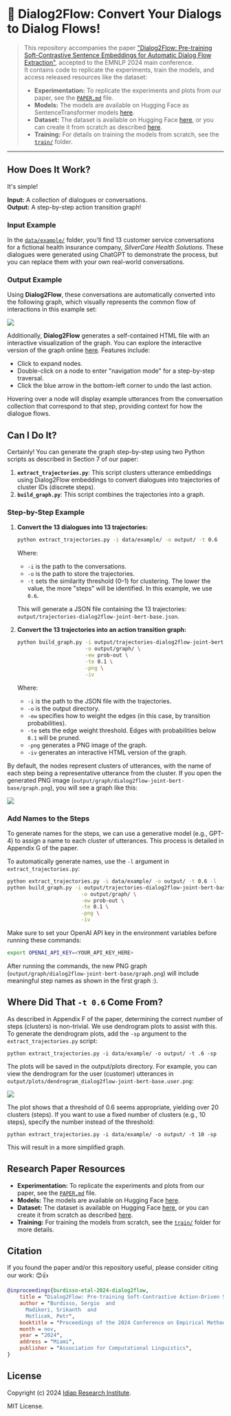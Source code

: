 # :speech_balloon: **Dialog2Flow**: Convert Your Dialogs to Dialog Flows!

> This repository accompanies the paper ["Dialog2Flow: Pre-training Soft-Contrastive Sentence Embeddings for Automatic Dialog Flow Extraction"](https://arxiv.org/abs/2410.18481), accepted to the EMNLP 2024 main conference.  
> It contains code to replicate the experiments, train the models, and access released resources like the dataset:
> - **Experimentation:** To replicate the experiments and plots from our paper, see the [`PAPER.md`](PAPER.md) file.
> - **Models:** The models are available on Hugging Face as SentenceTransformer models [here](https://huggingface.co/collections/sergioburdisso/dialog2flow-67162ca33155cb90a533b7fa).
> - **Dataset:** The dataset is available on Hugging Face [here](https://huggingface.co/datasets/sergioburdisso/dialog2flow-dataset), or you can create it from scratch as described [here](train/#unified-tod-dataset).
> - **Training:** For details on training the models from scratch, see the [`train/`](train/) folder.

---

## How Does It Work?

It's simple!

**Input:** A collection of dialogues or conversations.  
**Output:** A step-by-step action transition graph!

### Input Example
In the [`data/example/`](data/example/) folder, you'll find 13 customer service conversations for a fictional health insurance company, *SilverCare Health Solutions*. These dialogues were generated using ChatGPT to demonstrate the process, but you can replace them with your own real-world conversations.

### Output Example
Using **Dialog2Flow**, these conversations are automatically converted into the following graph, which visually represents the common flow of interactions in this example set:

![](misc/example_graph.png)

Additionally, **Dialog2Flow** generates a self-contained HTML file with an interactive visualization of the graph. You can explore the interactive version of the graph online [here](http://tworld.io/extra/dialog2flow_example/). Features include:
- Click to expand nodes.
- Double-click on a node to enter "navigation mode" for a step-by-step traversal.
- Click the blue arrow in the bottom-left corner to undo the last action.

Hovering over a node will display example utterances from the conversation collection that correspond to that step, providing context for how the dialogue flows.

## Can I Do It?

Certainly! You can generate the graph step-by-step using two Python scripts as described in Section 7 of our paper:

1. **`extract_trajectories.py`**: This script clusters utterance embeddings using Dialog2Flow embeddings to convert dialogues into trajectories of cluster IDs (discrete steps).
2. **`build_graph.py`**: This script combines the trajectories into a graph.

### Step-by-Step Example

1. **Convert the 13 dialogues into 13 trajectories:**
    ```bash
    python extract_trajectories.py -i data/example/ -o output/ -t 0.6
    ```
    Where:
    - `-i` is the path to the conversations.
    - `-o` is the path to store the trajectories.
    - `-t` sets the similarity threshold (0–1) for clustering. The lower the value, the more "steps" will be identified. In this example, we use `0.6`.

    This will generate a JSON file containing the 13 trajectories: `output/trajectories-dialog2flow-joint-bert-base.json`.

2. **Convert the 13 trajectories into an action transition graph:**
    ```bash
    python build_graph.py -i output/trajectories-dialog2flow-joint-bert-base.json \
                          -o output/graph/ \
                          -ew prob-out \
                          -te 0.1 \
                          -png \
                          -iv
    ```
    Where:
    - `-i` is the path to the JSON file with the trajectories.
    - `-o` is the output directory.
    - `-ew` specifies how to weight the edges (in this case, by transition probabilities).
    - `-te` sets the edge weight threshold. Edges with probabilities below `0.1` will be pruned.
    - `-png` generates a PNG image of the graph.
    - `-iv` generates an interactive HTML version of the graph.

By default, the nodes represent clusters of utterances, with the name of each step being a representative utterance from the cluster. If you open the generated PNG image (`output/graph/dialog2flow-joint-bert-base/graph.png`), you will see a graph like this:

![](misc/example_graph_centroids.png)

### Add Names to the Steps
To generate names for the steps, we can use a generative model (e.g., GPT-4) to assign a name to each cluster of utterances. This process is detailed in Appendix G of the paper. 

To automatically generate names, use the `-l` argument in `extract_trajectories.py`:
```bash
python extract_trajectories.py -i data/example/ -o output/ -t 0.6 -l
python build_graph.py -i output/trajectories-dialog2flow-joint-bert-base.json \
                        -o output/graph/ \
                        -ew prob-out \
                        -te 0.1 \
                        -png \
                        -iv
```
Make sure to set your OpenAI API key in the environment variables before running these commands:
```bash
export OPENAI_API_KEY=<YOUR_API_KEY_HERE>
```
After running the commands, the new PNG graph (`output/graph/dialog2flow-joint-bert-base/graph.png`) will include meaningful step names as shown in the first graph :).

## Where Did That `-t 0.6` Come From? 

As described in Appendix F of the paper, determining the correct number of steps (clusters) is non-trivial. We use dendrogram plots to assist with this. To generate the dendrogram plots, add the `-sp` argument to the `extract_trajectories.py` script:
```
python extract_trajectories.py -i data/example/ -o output/ -t .6 -sp
```
The plots will be saved in the output/plots directory. For example, you can view the dendrogram for the user (customer) utterances in `output/plots/dendrogram_dialog2flow-joint-bert-base.user.png`:

![](misc/dendrogram_user.png)

The plot shows that a threshold of 0.6 seems appropriate, yielding over 20 clusters (steps). If you want to use a fixed number of clusters (e.g., 10 steps), specify the number instead of the threshold:
```
python extract_trajectories.py -i data/example/ -o output/ -t 10 -sp
```
This will result in a more simplified graph.


## Research Paper Resources

- **Experimentation:** To replicate the experiments and plots from our paper, see the [`PAPER.md`](PAPER.md) file.
- **Models:** The models are available on Hugging Face [here](https://huggingface.co/collections/sergioburdisso/dialog2flow-67162ca33155cb90a533b7fa).
- **Dataset:** The dataset is available on Hugging Face [here](https://huggingface.co/datasets/sergioburdisso/dialog2flow-dataset), or you can create it from scratch as described [here](train/#unified-tod-dataset).
- **Training:** For training the models from scratch, see the [`train/`](train/) folder for more details.


## Citation

If you found the paper and/or this repository useful, please consider citing our work: :blush::+1:

```bibtex
@inproceedings{burdisso-etal-2024-dialog2flow,
    title = "Dialog2Flow: Pre-training Soft-Contrastive Action-Driven Sentence Embeddings for Automatic Dialog Flow Extraction",
    author = "Burdisso, Sergio  and
      Madikeri, Srikanth  and
      Motlicek, Petr",
    booktitle = "Proceedings of the 2024 Conference on Empirical Methods in Natural Language Processing",
    month = nov,
    year = "2024",
    address = "Miami",
    publisher = "Association for Computational Linguistics",
}
```

## License

Copyright (c) 2024 [Idiap Research Institute](https://www.idiap.ch/).

MIT License.
